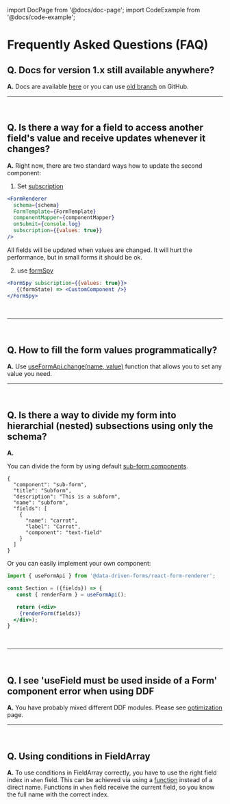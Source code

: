 import DocPage from '@docs/doc-page';
import CodeExample from '@docs/code-example';

<DocPage>

# Frequently Asked Questions (FAQ)

## Q. Docs for version 1.x still available anywhere?

**A.** Docs are available [here](https://pokus-next.firebaseapp.com/) or you can use [old branch](https://github.com/data-driven-forms/react-forms/tree/v1/packages/react-renderer-demo/src/app/pages) on GitHub.
<br />

---
<br />

## Q. Is there a way for a field to access another field's value and receive updates whenever it changes?

**A.** Right now, there are two standard ways how to update the second component:

1) Set [subscription](/components/renderer#optionalprops)

```jsx
<FormRenderer
  schema={schema}
  FormTemplate={FormTemplate}
  componentMapper={componentMapper}
  onSubmit={console.log}
  subscription={{values: true}}
/>
```

All fields will be updated when values are changed. It will hurt the performance, but in small forms it should be ok.

2) use [formSpy](/components/form-spy)

```jsx
<FormSpy subscription={{values: true}}>
   {(formState) => <CustomComponent />}
</FormSpy>
```
<br />

---
<br />

## Q. How to fill the form values programmatically?

**A.** Use [useFormApi.change(name, value)](/hooks/use-form-api#change) function that allows you to set any value you need.
<br />

---
<br />

## Q. Is there a way to divide my form into hierarchial (nested) subsections using only the schema?

**A.**

You can divide the form by using default [sub-form components](/provided-mappers/sub-form).

```
{
  "component": "sub-form",
  "title": "Subform",
  "description": "This is a subform",
  "name": "subform",
  "fields": [
    {
      "name": "carrot",
      "label": "Carrot",
      "component": "text-field"
    }
  ]
}
```

Or you can easily implement your own component:

```jsx
import { useFormApi } from '@data-driven-forms/react-form-renderer';

const Section = ({fields}) => {
   const { renderForm } = useFormApi();

   return (<div>
    {renderForm(fields)}
  </div>);
}
```
<br />

---
<br />

## Q. I see 'useField must be used inside of a Form' component error when using DDF

**A.** You have probably mixed different DDF modules. Please see [optimization](/optimization) page.
<br />

---
<br />

## Q. Using conditions in FieldArray

**A.** To use conditions in FieldArray correctly, you have to use the right field index in `when` field. This can be achieved via using a [function](/schema/condition-schema#when) instead of a direct name. Functions in `when` field receive the current field, so you know the full name with the correct index.

</DocPage>
